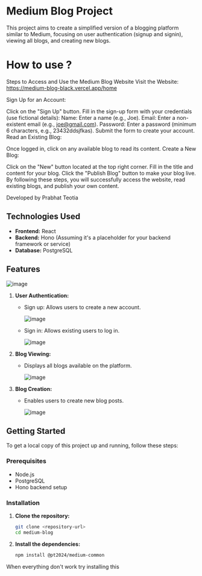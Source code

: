 # Medium Blog Project

This project aims to create a simplified version of a blogging platform similar to Medium, focusing on user authentication (signup and signin), viewing all blogs, and creating new blogs.
# How to use ?
Steps to Access and Use the Medium Blog Website
Visit the Website: https://medium-blog-black.vercel.app/home

Sign Up for an Account:

Click on the "Sign Up" button.
Fill in the sign-up form with your credentials (use fictional details):
Name: Enter a name (e.g., Joe).
Email: Enter a non-existent email (e.g., joe@gmail.com).
Password: Enter a password (minimum 6 characters, e.g., 23432ddsjfkas).
Submit the form to create your account.
Read an Existing Blog:

Once logged in, click on any available blog to read its content.
Create a New Blog:

Click on the "New" button located at the top right corner.
Fill in the title and content for your blog.
Click the "Publish Blog" button to make your blog live.
By following these steps, you will successfully access the website, read existing blogs, and publish your own content.

Developed by Prabhat Teotia

## Technologies Used

- **Frontend:** React
- **Backend:** Hono (Assuming it's a placeholder for your backend framework or service)
- **Database:** PostgreSQL

## Features

![image](https://github.com/user-attachments/assets/279c449c-4fb2-4f45-8efe-85f526546251)


1. **User Authentication:**
   - Sign up: Allows users to create a new account.
  
     ![image](https://github.com/user-attachments/assets/3c8ebf69-5242-40eb-8a27-8165f99b6094)

     
   - Sign in: Allows existing users to log in.
  
     ![image](https://github.com/user-attachments/assets/42286132-1dd6-453c-9f61-93a9bfe3c590)


2. **Blog Viewing:**
   - Displays all blogs available on the platform.
  
     ![image](https://github.com/user-attachments/assets/5f387cd2-b526-4fa4-97c6-1bf13314c925)


3. **Blog Creation:**
   - Enables users to create new blog posts.
  
     ![image](https://github.com/user-attachments/assets/17dc689f-0249-417c-8567-18e673f9df37)


## Getting Started

To get a local copy of this project up and running, follow these steps:

### Prerequisites

- Node.js
- PostgreSQL
- Hono backend setup

### Installation

1. **Clone the repository:**

   ```bash
   git clone <repository-url>
   cd medium-blog

2. **Install the dependencies:**

   ```bash
   npm install @pt2024/medium-common

When everything don't work try installing this
